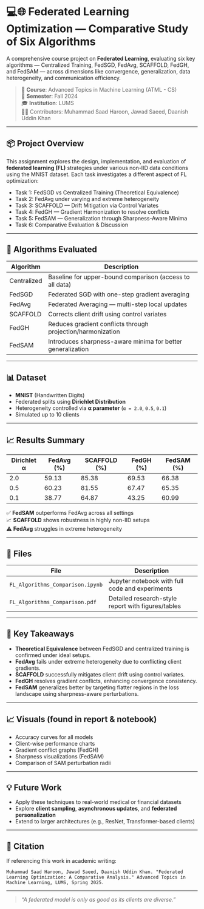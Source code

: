 # 💻🌐 Federated Learning Optimization — Comparative Study of Six Algorithms

A comprehensive course project on **Federated Learning**, evaluating six key algorithms — Centralized Training, FedSGD, FedAvg, SCAFFOLD, FedGH, and FedSAM — across dimensions like convergence, generalization, data heterogeneity, and communication efficiency.

> 🧠 **Course**: Advanced Topics in Machine Learning (ATML - CS)  
> 📅 **Semester**: Fall 2024  
> 🎓 **Institution**: LUMS  
> 👨‍💻 Contributors: Muhammad Saad Haroon, Jawad Saeed, Daanish Uddin Khan

---

## 📦 Project Overview

This assignment explores the design, implementation, and evaluation of **federated learning (FL)** strategies under various non-IID data conditions using the MNIST dataset. Each task investigates a different aspect of FL optimization:

- Task 1: FedSGD vs Centralized Training (Theoretical Equivalence)
- Task 2: FedAvg under varying and extreme heterogeneity
- Task 3: SCAFFOLD — Drift Mitigation via Control Variates
- Task 4: FedGH — Gradient Harmonization to resolve conflicts
- Task 5: FedSAM — Generalization through Sharpness-Aware Minima
- Task 6: Comparative Evaluation & Discussion

---

## 🧪 Algorithms Evaluated

| Algorithm      | Description                                                                 |
|----------------|-----------------------------------------------------------------------------|
| Centralized    | Baseline for upper-bound comparison (access to all data)                   |
| FedSGD         | Federated SGD with one-step gradient averaging                             |
| FedAvg         | Federated Averaging — multi-step local updates                             |
| SCAFFOLD       | Corrects client drift using control variates                               |
| FedGH          | Reduces gradient conflicts through projection/harmonization                |
| FedSAM         | Introduces sharpness-aware minima for better generalization                |

---

## 📊 Dataset

- **MNIST** (Handwritten Digits)
- Federated splits using **Dirichlet Distribution**
- Heterogeneity controlled via **α parameter** (`α = 2.0`, `0.5`, `0.1`)
- Simulated up to 10 clients

---

## 📈 Results Summary

| Dirichlet α | FedAvg (%) | SCAFFOLD (%) | FedGH (%) | FedSAM (%) |
|-------------|------------|---------------|------------|-------------|
| 2.0         | 59.13      | 85.38         | 69.53      | 66.38       |
| 0.5         | 60.23      | 81.55         | 67.47      | 65.35       |
| 0.1         | 38.77      | 64.87         | 43.25      | 60.99       |

✅ **FedSAM** outperforms FedAvg across all settings  
📈 **SCAFFOLD** shows robustness in highly non-IID setups  
⚠️ **FedAvg** struggles in extreme heterogeneity

---

## 📂 Files

| File                                 | Description                                         |
|--------------------------------------|-----------------------------------------------------|
| `FL_Algorithms_Comparison.ipynb`     | Jupyter notebook with full code and experiments     |
| `FL_Algorithms_Comparison.pdf`                | Detailed research-style report with figures/tables  |

---

## 🧠 Key Takeaways

- **Theoretical Equivalence** between FedSGD and centralized training is confirmed under ideal setups.
- **FedAvg** fails under extreme heterogeneity due to conflicting client gradients.
- **SCAFFOLD** successfully mitigates client drift using control variates.
- **FedGH** resolves gradient conflicts, enhancing convergence consistency.
- **FedSAM** generalizes better by targeting flatter regions in the loss landscape using sharpness-aware perturbations.

---

## 📈 Visuals (found in report & notebook)

- Accuracy curves for all models
- Client-wise performance charts
- Gradient conflict graphs (FedGH)
- Sharpness visualizations (FedSAM)
- Comparison of SAM perturbation radii

---

## 💡 Future Work

- Apply these techniques to real-world medical or financial datasets
- Explore **client sampling**, **asynchronous updates**, and **federated personalization**
- Extend to larger architectures (e.g., ResNet, Transformer-based clients)

---

## 🧾 Citation

If referencing this work in academic writing:
```
Muhammad Saad Haroon, Jawad Saeed, Daanish Uddin Khan. "Federated Learning Optimization: A Comparative Analysis." Advanced Topics in Machine Learning, LUMS, Spring 2025.
```

---
> _“A federated model is only as good as its clients are diverse.”_

